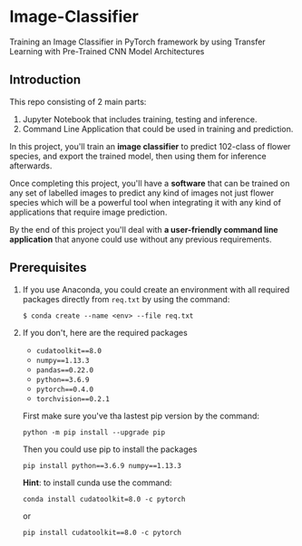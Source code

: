 # Image-Classifier
Training an Image Classifier in PyTorch framework by using Transfer Learning with Pre-Trained CNN Model Architectures

## Introduction
This repo consisting of 2 main parts:
1. Jupyter Notebook that includes training, testing and inference.
2. Command Line Application that could be used in training and prediction.

In this project, you'll train an **image classifier** to predict 102-class of flower species, and export the trained model, then using them for inference afterwards.

Once completing this project, you'll have a **software** that can be trained on any set of labelled images to predict any kind of images not just flower species which will be a powerful tool when integrating it with any kind of applications that require image prediction. 

By the end of this project you'll deal with **a user-friendly command line application** that anyone could use without any previous requirements.

## Prerequisites

1. If you use Anaconda, you could create an environment with all required packages directly from `req.txt` by using the command:
    ```
    $ conda create --name <env> --file req.txt
    ```
2. If you don't, here are the required packages
    * `cudatoolkit==8.0`
    * `numpy==1.13.3`
    * `pandas==0.22.0`
    * `python==3.6.9`
    * `pytorch==0.4.0`
    * `torchvision==0.2.1`
    
     First make sure you've tha lastest pip version by the command:
     ```
     python -m pip install --upgrade pip
     ```
     Then you could use pip to install the packages
     ```
     pip install python==3.6.9 numpy==1.13.3
     ```
    
    **Hint**: to install cunda use the command: 
    ```
    conda install cudatoolkit=8.0 -c pytorch
    ```
    or
    ```
    pip install cudatoolkit==8.0 -c pytorch
    ```
